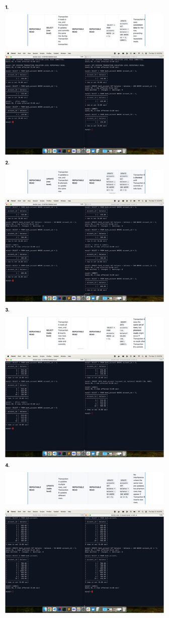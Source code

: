 **1.**

![img_20.png](img_20.png)

![img_19.png](img_19.png)

**2.**

![img_22.png](img_22.png)

![img_21.png](img_21.png)

**3.**

![img_23.png](img_23.png)

![img_24.png](img_24.png)

**4.**

![img_25.png](img_25.png)

![img_26.png](img_26.png)

